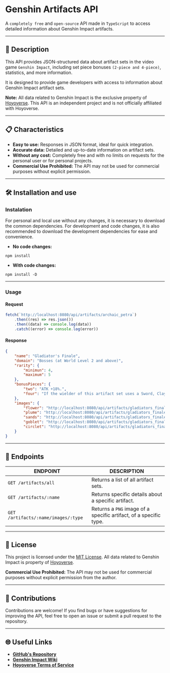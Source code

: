 # Genshin Artifacts API

A `completely free` and `open-source` API made in `TypeScript` to access detailed information about Genshin Impact artifacts.

---

## 📜 Description

This API provides JSON-structured data about artifact sets in the video game `Genshin Impact`, including set piece bonuses `(2-piece and 4-piece)`, statistics, and more information.

It is designed to provide game developers with access to information about Genshin Impact artifact sets.

**Note:** All data related to Genshin Impact is the exclusive property of [Hoyoverse](https://www.hoyoverse.com/). This API is an independent project and is not officially affiliated with Hoyoverse.

---

## 📋 Characteristics

- **Easy to use:** Responses in JSON format, ideal for quick integration.
- **Accurate data:** Detailed and up-to-date information on artifact sets.
- **Without any cost:** Completely free and with no limits on requests for the personal user or for personal projects.
- **Commercial Use Prohibited:** The API may not be used for commercial purposes without explicit permission.

---

## 🛠️ Installation and use

### Instalation

For personal and local use without any changes, it is necessary to download the common dependencies. For development and code changes, it is also recommended to download the development dependencies for ease and convenience.

- **No code changes:**
```shell
npm install
```

- **With code changes:**
```shell
npm install -D
```

---

### Usage

#### Request
```javascript
fetch(`http://localhost:8080/api/artifacts/archaic_petra`)
    .then((res) => res.json())
    .then((data) => console.log(data))
    .catch((error) => console.log(error))
```

#### Response
```json
{
    "name": "Gladiator's Finale",
    "domain": "Bosses (at World Level 2 and above)",
    "rarity": {
        "minimun": 4,
        "maximum": 5
    },
    "bonusPieces": {
        "two": "ATK +18%.",
        "four": "If the wielder of this artifact set uses a Sword, Claymore or Polearm, increases their Normal Attack DMG by 35%."
    },
    "images": {
        "flower": "http://localhost:8080/api/artifacts/gladiators_finale/images/flower",
        "plume": "http://localhost:8080/api/artifacts/gladiators_finale/images/plume",
        "sands": "http://localhost:8080/api/artifacts/gladiators_finale/images/sands",
        "goblet": "http://localhost:8080/api/artifacts/gladiators_finale/images/goblet",
        "circlet": "http://localhost:8080/api/artifacts/gladiators_finale/images/circlet"
    }
}
```

---

## 🔗 Endpoints

| ENDPOINT | DESCRIPTION |
|----------|----------|
| `GET /artifacts/all` | Returns a list of all artifact sets. |
| `GET /artifacts/:name` | Returns specific details about a specific artifact. |
| `GET /artifacts/:name/images/:type` | Returns a `PNG` image of a specific artifact, of a specific type. |

---

## 📄 License
This project is licensed under the [MIT License](./LICENSE.md). All data related to Genshin Impact is property of [Hoyoverse](https://www.hoyoverse.com/).

**Commercial Use Prohibited:** The API may not be used for commercial purposes without explicit permission from the author.

---

## 🤝 Contributions
Contributions are welcome! If you find bugs or have suggestions for improving the API, feel free to open an issue or submit a pull request to the repository.

---

## 🌐 Useful Links
- **[GitHub's Repository](https://github.com/byfraxcco/genshin-artifacts-api)**
- **[Genshin Impact Wiki](https://genshin-impact.fandom.com/wiki/Genshin_Impact_Wiki)**
- **[Hoyoverse Terms of Service](https://www.hoyoverse.com/terms)**